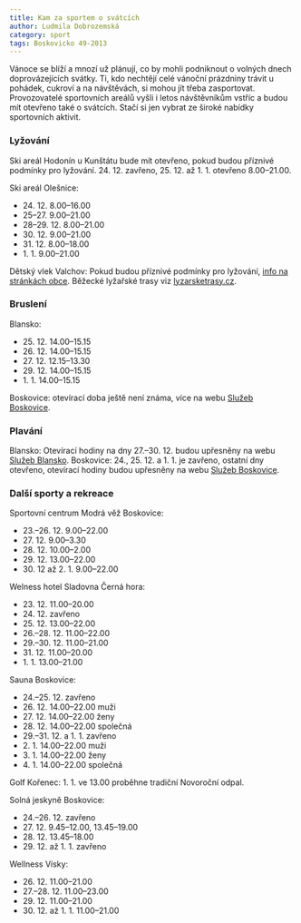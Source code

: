 ```yaml
---
title: Kam za sportem o svátcích
author: Ludmila Dobrozemská
category: sport
tags: Boskovicko 49-2013
---
```


Vánoce se blíží a mnozí už plánují, co by mohli podniknout o volných dnech doprovázejících svátky. Ti, kdo nechtějí celé vánoční prázdniny trávit u pohádek, cukroví a na návštěvách, si mohou jít třeba zasportovat. Provozovatelé sportovních areálů vyšli i letos návštěvníkům vstříc a budou mít otevřeno také o svátcích. Stačí si jen vybrat ze široké nabídky sportovních aktivit.

### Lyžování

Ski areál Hodonín u Kunštátu bude mít otevřeno, pokud budou příznivé podmínky pro lyžování. 24. 12. zavřeno, 25. 12. až 1. 1. otevřeno 8.00–21.00.

Ski areál Olešnice:

* 24\. 12. 8.00–16.00
* 25–27\. 9.00–21.00
* 28–29\. 12. 8.00–21.00
* 30\. 12. 9.00–21.00
* 31\. 12. 8.00–18.00
* 1\. 1. 9.00–21.00

Dětský vlek Valchov: Pokud budou příznivé podmínky pro lyžování, [info na stránkách obce](http://www.valchov.cz). Běžecké lyžařské trasy viz [lyzarsketrasy.cz](http://lyzarsketrasy.cz).

### Bruslení

Blansko:

* 25\. 12. 14.00–15.15 
* 26\. 12. 14.00–15.15 
* 27\. 12. 12.15–13.30 
* 29\. 12. 14.00–15.15 
* 1\. 1. 14.00–15.15

Boskovice: otevírací doba ještě není známa, více na webu [Služeb Boskovice](http://www.sluzbyboskovice.cz/).

### Plavání

Blansko: Otevírací hodiny na dny 27.–30. 12. budou upřesněny na webu [Služeb Blansko](http://www.sluzby-blansko.cz/). Boskovice: 24., 25. 12. a 1. 1. je zavřeno, ostatní dny otevřeno, otevírací hodiny budou upřesněny na webu [Služeb Boskovice](http://www.sluzbyboskovice.cz/).

### Další sporty a rekreace

Sportovní centrum Modrá věž Boskovice:

* 23\.–26. 12. 9.00–22.00 
* 27\. 12. 9.00–3.30 
* 28\. 12. 10.00–2.00 
* 29\. 12. 13.00–22.00 
* 30\. 12 až 2. 1. 9.00–22.00 

Welness hotel Sladovna Černá hora:

* 23\. 12. 11.00–20.00
* 24\. 12. zavřeno
* 25\. 12. 13.00–22.00
* 26\.–28. 12. 11.00–22.00
* 29\.–30. 12. 11.00–21.00
* 31\. 12. 11.00–20.00
* 1\. 1. 13.00–21.00 

Sauna Boskovice:

* 24\.–25. 12. zavřeno 
* 26\. 12. 14.00–22.00 muži
* 27\. 12. 14.00–22.00 ženy
* 28\. 12. 14.00–22.00 společná
* 29\.–31. 12. a 1. 1. zavřeno
* 2\. 1. 14.00–22.00 muži
* 3\. 1. 14.00–22.00 ženy
* 4\. 1. 14.00–22.00 společná

Golf Kořenec: 1. 1. ve 13.00 proběhne tradiční Novoroční odpal.

Solná jeskyně Boskovice:

* 24\.–26. 12. zavřeno
* 27\. 12. 9.45–12.00, 13.45–19.00 
* 28\. 12. 13.45–18.00
* 29\. 12. až 1. 1. zavřeno

Wellness Vísky:

* 26\. 12. 11.00–21.00
* 27\.–28. 12. 11.00–23.00
* 29\. 12. 11.00–21.00
* 30\. 12. až 1. 1. 11.00–21.00